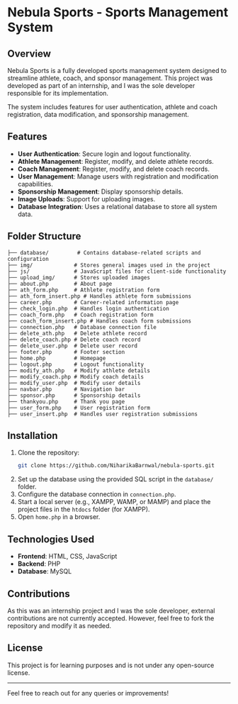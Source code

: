# Nebula Sports - Sports Management System

## Overview
Nebula Sports is a fully developed sports management system designed to streamline athlete, coach, and sponsor management. This project was developed as part of an internship, and I was the sole developer responsible for its implementation.

The system includes features for user authentication, athlete and coach registration, data modification, and sponsorship management.

## Features
- **User Authentication**: Secure login and logout functionality.
- **Athlete Management**: Register, modify, and delete athlete records.
- **Coach Management**: Register, modify, and delete coach records.
- **User Management**: Manage users with registration and modification capabilities.
- **Sponsorship Management**: Display sponsorship details.
- **Image Uploads**: Support for uploading images.
- **Database Integration**: Uses a relational database to store all system data.

## Folder Structure
```
├── database/         # Contains database-related scripts and configuration
├── img/             # Stores general images used in the project
├── js/              # JavaScript files for client-side functionality
├── upload_img/      # Stores uploaded images
├── about.php        # About page
├── ath_form.php     # Athlete registration form
├── ath_form_insert.php # Handles athlete form submissions
├── career.php       # Career-related information page
├── check_login.php  # Handles login authentication
├── coach_form.php   # Coach registration form
├── coach_form_insert.php # Handles coach form submissions
├── connection.php   # Database connection file
├── delete_ath.php   # Delete athlete record
├── delete_coach.php # Delete coach record
├── delete_user.php  # Delete user record
├── footer.php       # Footer section
├── home.php         # Homepage
├── logout.php       # Logout functionality
├── modify_ath.php   # Modify athlete details
├── modify_coach.php # Modify coach details
├── modify_user.php  # Modify user details
├── navbar.php       # Navigation bar
├── sponsor.php      # Sponsorship details
├── thankyou.php     # Thank you page
├── user_form.php    # User registration form
├── user_insert.php  # Handles user registration submissions
```

## Installation
1. Clone the repository:
   ```sh
   git clone https://github.com/NiharikaBarnwal/nebula-sports.git
   ```
2. Set up the database using the provided SQL script in the `database/` folder.
3. Configure the database connection in `connection.php`.
4. Start a local server (e.g., XAMPP, WAMP, or MAMP) and place the project files in the `htdocs` folder (for XAMPP).
5. Open `home.php` in a browser.

## Technologies Used
- **Frontend**: HTML, CSS, JavaScript
- **Backend**: PHP
- **Database**: MySQL

## Contributions
As this was an internship project and I was the sole developer, external contributions are not currently accepted. However, feel free to fork the repository and modify it as needed.

## License
This project is for learning purposes and is not under any open-source license.

---
Feel free to reach out for any queries or improvements!
